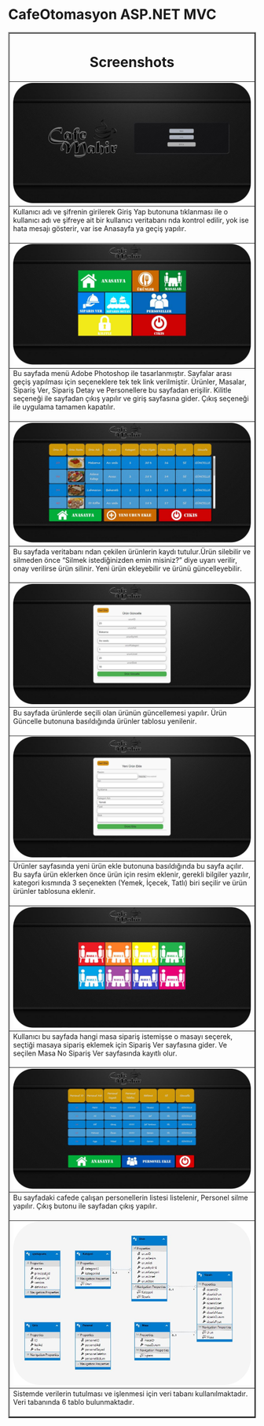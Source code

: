 # CafeOtomasyon ASP.NET MVC


<table border="2" align="center">
  <tr>
    <td colspan="4" align="center" ><h1> Screenshots </h1> </td>
  </tr>
  
  <tr>
    <td><img src="https://github.com/mahirkursun/CafeOtomasyon/blob/main/img/Picture1.png" alt="Your image title" /></td>
  
 </tr>
 <tr>
    <td>
      Kullanıcı adı ve şifrenin girilerek Giriş Yap butonuna tıklanması ile o kullanıcı adı ve şifreye ait bir kullanıcı veritabanı nda kontrol edilir, yok ise hata mesajı gösterir, var ise Anasayfa ya geçiş yapılır.
 
<br />
 
<br /> 
    </td>
 </tr>
 <tr>
    <td><img src="https://github.com/mahirkursun/CafeOtomasyon/blob/main/img/Picture2.png" alt="Your image title" /></td>
 </tr>
  <tr>
    <td>
      Bu sayfada menü Adobe Photoshop ile tasarlanmıştır. Sayfalar arası geçiş yapılması için seçeneklere tek tek link verilmiştir. Ürünler, Masalar, Sipariş Ver, Sipariş Detay ve Personellere bu sayfadan erişilir. 
Kilitle seçeneği ile sayfadan çıkış yapılır ve giriş sayfasına gider. Çıkış seçeneği ile uygulama tamamen kapatılır.
 
<br />
 
<br />
    </td>
 </tr>
 
 <tr>
    <td><img src="https://github.com/mahirkursun/CafeOtomasyon/blob/main/img/Picture3.png" alt="Your image title" /></td>
 </tr>
 
  <tr>
    <td>
      Bu sayfada veritabanı ndan çekilen ürünlerin kaydı tutulur.Ürün silebilir ve silmeden önce “Silmek istediğinizden emin misiniz?” diye uyarı verilir, onay verilirse ürün silinir. Yeni ürün ekleyebilir ve ürünü güncelleyebilir.
      <br />
      <br />
    </td>
  
 </tr>
 <tr>
    <td><img src="https://github.com/mahirkursun/CafeOtomasyon/blob/main/img/Picture4.png" alt="Your image title" /></td>
 </tr>
  <tr>
    <td>
      Bu sayfada ürünlerde seçili olan ürünün güncellemesi yapılır. Ürün Güncelle butonuna basıldığında ürünler tablosu yenilenir.
      <br />
      <br />
   </td>
 </tr>
 <tr>
    <td><img src="https://github.com/mahirkursun/CafeOtomasyon/blob/main/img/Picture5.png" alt="Your image title" /></td>
 </tr>
  <tr>
    <td>
      Ürünler sayfasında yeni ürün ekle butonuna basıldığında bu sayfa açılır. Bu sayfa ürün eklerken önce ürün için resim eklenir, gerekli bilgiler yazılır, kategori kısmında 3 seçenekten (Yemek, İçecek, Tatlı) biri seçilir ve ürün ürünler tablosuna eklenir.
      <br />
      <br />
    </td>
 </tr>
 <tr>
    <td><img src="https://github.com/mahirkursun/CafeOtomasyon/blob/main/img/Picture6.png" alt="Your image title" /></td>
 </tr>
  <tr>
    <td>
      Kullanıcı bu sayfada hangi masa sipariş istemişse o masayı seçerek, seçtiği masaya sipariş eklemek için Sipariş Ver sayfasına gider. Ve seçilen Masa No Sipariş Ver sayfasında kayıtlı olur. 
      <br />
      <br />
    </td>
 </tr>
 
 <tr>
    <td><img src="https://github.com/mahirkursun/CafeOtomasyon/blob/main/img/Picture7.png" alt="Your image title" /></td>
 </tr>
 
 <tr>
    <td>
      Bu sayfadaki cafede çalışan personellerin listesi listelenir, Personel silme yapılır. Çıkış butonu ile sayfadan çıkış yapılır.
      <br />
      <br />
    </td>
 </tr>
 
 <tr>
    <td><img src="https://github.com/mahirkursun/CafeOtomasyon/blob/main/img/Picture8.png" alt="Your image title" /></td>
 </tr>
 
 <tr>
    <td>
      Sistemde verilerin tutulması ve işlenmesi için veri tabanı kullanılmaktadır. Veri tabanında 6 tablo bulunmaktadır.
      <br />
      <br />
    </td>
 </tr>
 
 
</table>

